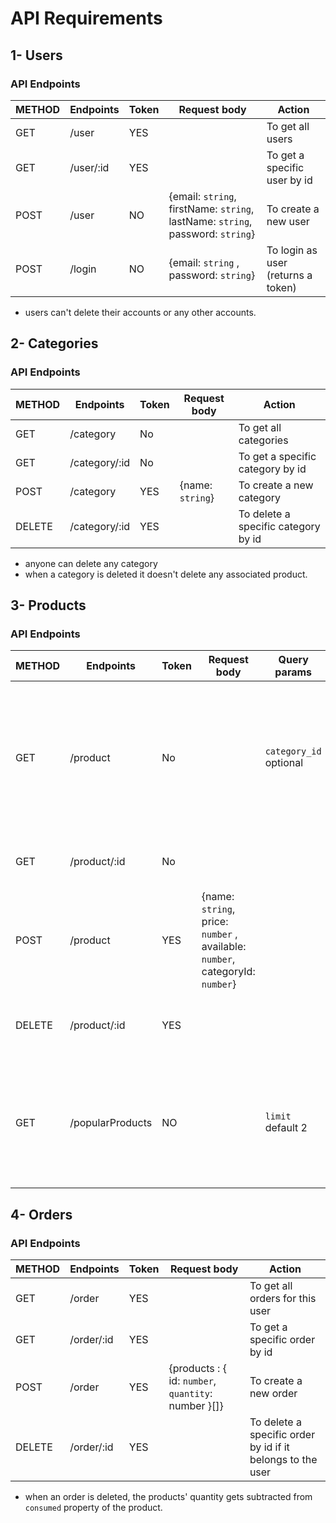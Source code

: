 # API Requirements

## 1- Users

### API Endpoints
| METHOD | Endpoints | Token | Request body                                                                   | Action                             |
|--------|-----------|-------|--------------------------------------------------------------------------------|------------------------------------|
| GET    | /user     | YES   |                                                                                | To get all users                   |
| GET    | /user/:id | YES   |                                                                                | To get a specific user by id       |
| POST   | /user     | NO    | {email: `string`, firstName: `string`, lastName: `string`, password: `string`} | To create a new user               |
| POST   | /login    | NO    | {email: `string` , password: `string`}                                         | To login as user (returns a token) |


* users can't delete their accounts or any other accounts.

## 2- Categories 

### API Endpoints
| METHOD | Endpoints     | Token | Request body     | Action                              |
|--------|---------------|-------|------------------|-------------------------------------|
| GET    | /category     | No    |                  | To get all categories               |
| GET    | /category/:id | No    |                  | To get a specific category by id    |
| POST   | /category     | YES   | {name: `string`} | To create a new category            |
| DELETE | /category/:id | YES   |                  | To delete a specific category by id |

* anyone can delete any category 
* when a category is deleted it doesn't delete any associated product.

## 3- Products

### API Endpoints
| METHOD | Endpoints        | Token  | Request body                                                                  | Query params           | Action                                                                                       |
|--------|------------------|--------|-------------------------------------------------------------------------------|------------------------|----------------------------------------------------------------------------------------------|
| GET    | /product         | No     |                                                                               | `category_id` optional | To get all products, if the query param exist, it returns all products for specific category |
| GET    | /product/:id     | No     |                                                                               |                        | To get a specific product by id                                                              |
| POST   | /product         | YES    | {name: `string`, price: `number` , available: `number`, categoryId: `number`} |                        | To create a new product                                                                      |
| DELETE | /product/:id     | YES    |                                                                               |                        | To delete a specific product by id                                                           |
| GET    | /popularProducts | NO     |                                                                               | `limit`  default 2     | To get top popular products based on how many times the product is sold                      |

## 4- Orders

### API Endpoints
| METHOD | Endpoints      | Token | Request body                                        | Action                                                     |
|--------|----------------|-------|-----------------------------------------------------|------------------------------------------------------------|
| GET    | /order         | YES   |                                                     | To get all orders for this user                            |
| GET    | /order/:id     | YES   |                                                     | To get a specific order by id                              |
| POST   | /order         | YES   | {products : { id: `number`, `quantity`: number }[]} | To create a new order                                      |
| DELETE | /order/:id     | YES   |                                                     | To delete a specific order by id if it belongs to the user |

* when an order is deleted, the products' quantity gets subtracted from `consumed` property of the product.
